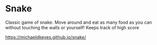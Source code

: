 # Snake

Classic game of snake. Move around and eat as many food as you can without touching the walls or yourself! Keeps track of high score

https://michaeldkeyes.github.io/snake/
